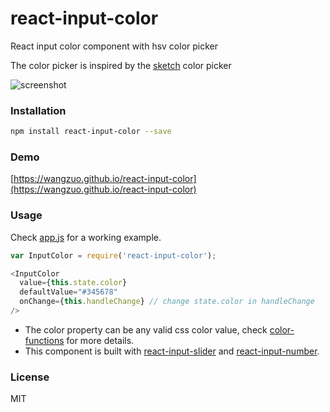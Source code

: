 # react-input-color
React input color component with hsv color picker

The color picker is inspired by the [sketch](http://bohemiancoding.com/sketch/) color picker

![screenshot](https://raw.githubusercontent.com/wangzuo/react-input-color/master/screenshot.png)
### Installation
``` sh
npm install react-input-color --save
```
### Demo
[https://wangzuo.github.io/react-input-color](https://wangzuo.github.io/react-input-color)
### Usage

Check [app.js](https://github.com/wangzuo/react-input-color/blob/master/example/app.js) for a working example.

``` javascript
var InputColor = require('react-input-color');

<InputColor
  value={this.state.color}
  defaultValue="#345678"
  onChange={this.handleChange} // change state.color in handleChange
/>
```

+ The color property can be any valid css color value, check
[color-functions](https://github.com/pqx/color-functions) for more details.
+ This component is built with [react-input-slider](https://github.com/wangzuo/react-input-slider) and [react-input-number](https://github.com/wangzuo/react-input-number).

### License
MIT
